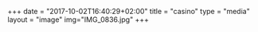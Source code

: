 +++
date = "2017-10-02T16:40:29+02:00"
title = "casino"
type = "media"
layout = "image"
img="IMG_0836.jpg"
+++
